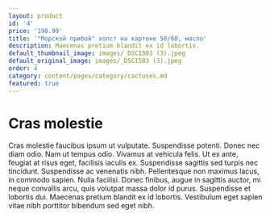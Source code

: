 ```yaml
---
layout: product
id: '4'
price: '190.99'
title: '"Морской прибой" холст на картоне 50/60, масло'
description: Maecenas pretium blandit ex id lobortis.
default_thumbnail_image: images/_DSC1503 (3).jpeg
default_original_image: images/_DSC1503 (3).jpeg
order: 4
category: content/pages/category/cactuses.md
featured: true
---
```


# Cras molestie

Cras molestie faucibus ipsum ut vulputate. Suspendisse potenti. Donec nec diam odio. Nam ut tempus odio. Vivamus at vehicula felis. Ut ex ante, feugiat at risus eget, facilisis iaculis ex. Suspendisse sagittis sed turpis nec tincidunt. Suspendisse ac venenatis nibh. Pellentesque non maximus lacus, in commodo sapien. Nulla facilisi. Donec finibus, augue in sagittis auctor, mi neque convallis arcu, quis volutpat massa dolor id purus. Suspendisse et lobortis dui. Maecenas pretium blandit ex id lobortis. Vestibulum eget sapien vitae nibh porttitor bibendum sed eget nibh.